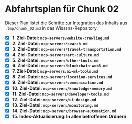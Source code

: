 # Abfahrtsplan für Chunk 02

Dieser Plan listet die Schritte zur Integration des Inhalts aus `.tmp/chunk_02.md` in das Wissens-Repository.

- [x] **1. Ziel-Datei: `mcp-servers/website-crawling.md`**
- [x] **2. Ziel-Datei: `mcp-servers/search.md`**
- [x] **3. Ziel-Datei: `mcp-servers/travel-transportation.md`**
- [x] **4. Ziel-Datei: `mcp-servers/art-culture.md`**
- [x] **5. Ziel-Datei: `mcp-servers/other-tools.md`**
- [x] **6. Ziel-Datei: `mcp-servers/blockchain-web3.md`**
- [x] **7. Ziel-Datei: `mcp-servers/ai-ml-tools.md`**
- [x] **8. Ziel-Datei: `mcp-servers/location-services.md`**
- [x] **9. Ziel-Datei: `mcp-servers/communication.md`**
- [x] **10. Ziel-Datei: `mcp-servers/knowledge-memory.md`**
- [x] **11. Ziel-Datei: `mcp-servers/developer-tools.md`**
- [x] **12. Ziel-Datei: `mcp-servers/ui-design.md`**
- [x] **13. Ziel-Datei: `mcp-servers/monitoring.md`**
- [x] **14. Ziel-Datei: `mcp-servers/browser-automation.md`**
- [x] **15. Index-Aktualisierung: In allen betroffenen Ordnern**
